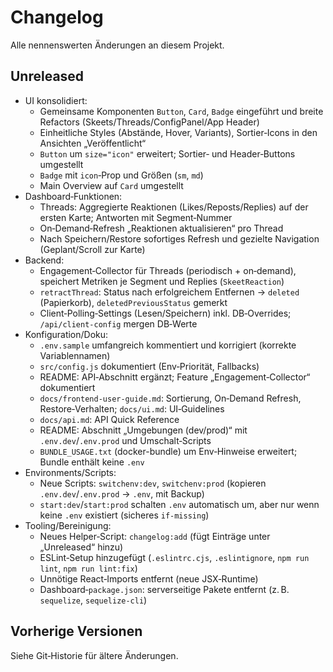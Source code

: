 # Changelog

Alle nennenswerten Änderungen an diesem Projekt.

## Unreleased

- UI konsolidiert:
  - Gemeinsame Komponenten `Button`, `Card`, `Badge` eingeführt und breite Refactors (Skeets/Threads/ConfigPanel/App Header)
  - Einheitliche Styles (Abstände, Hover, Variants), Sortier‑Icons in den Ansichten „Veröffentlicht“
  - `Button` um `size="icon"` erweitert; Sortier‑ und Header‑Buttons umgestellt
  - `Badge` mit `icon`‑Prop und Größen (`sm`, `md`)
  - Main Overview auf `Card` umgestellt
- Dashboard‑Funktionen:
  - Threads: Aggregierte Reaktionen (Likes/Reposts/Replies) auf der ersten Karte; Antworten mit Segment‑Nummer
  - On‑Demand‑Refresh „Reaktionen aktualisieren“ pro Thread
  - Nach Speichern/Restore sofortiges Refresh und gezielte Navigation (Geplant/Scroll zur Karte)
- Backend:
  - Engagement‑Collector für Threads (periodisch + on‑demand), speichert Metriken je Segment und Replies (`SkeetReaction`)
  - `retractThread`: Status nach erfolgreichem Entfernen → `deleted` (Papierkorb), `deletedPreviousStatus` gemerkt
  - Client‑Polling‑Settings (Lesen/Speichern) inkl. DB‑Overrides; `/api/client-config` mergen DB‑Werte
- Konfiguration/Doku:
  - `.env.sample` umfangreich kommentiert und korrigiert (korrekte Variablennamen)
  - `src/config.js` dokumentiert (Env‑Priorität, Fallbacks)
  - README: API‑Abschnitt ergänzt; Feature „Engagement‑Collector“ dokumentiert
  - `docs/frontend-user-guide.md`: Sortierung, On‑Demand Refresh, Restore‑Verhalten; `docs/ui.md`: UI‑Guidelines
  - `docs/api.md`: API Quick Reference
  - README: Abschnitt „Umgebungen (dev/prod)“ mit `.env.dev`/`.env.prod` und Umschalt‑Scripts
  - `BUNDLE_USAGE.txt` (docker-bundle) um Env‑Hinweise erweitert; Bundle enthält keine `.env`
- Environments/Scripts:
  - Neue Scripts: `switchenv:dev`, `switchenv:prod` (kopieren `.env.dev`/`.env.prod` → `.env`, mit Backup)
  - `start:dev`/`start:prod` schalten `.env` automatisch um, aber nur wenn keine `.env` existiert (sicheres `if-missing`)
- Tooling/Bereinigung:
  - Neues Helper‑Script: `changelog:add` (fügt Einträge unter „Unreleased“ hinzu)
  - ESLint‑Setup hinzugefügt (`.eslintrc.cjs`, `.eslintignore`, `npm run lint`, `npm run lint:fix`)
  - Unnötige React‑Imports entfernt (neue JSX‑Runtime)
  - Dashboard‑`package.json`: serverseitige Pakete entfernt (z. B. `sequelize`, `sequelize-cli`)

## Vorherige Versionen

Siehe Git‑Historie für ältere Änderungen.
